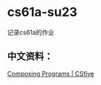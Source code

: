 # cs61a-su23
记录cs61a的作业

## 中文资料：
[Composing Programs | CSfive](https://composingprograms.netlify.app/)
